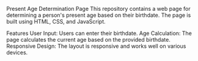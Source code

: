 Present Age Determination Page
This repository contains a web page for determining a person's present age based on their birthdate. The page is built using HTML, CSS, and JavaScript.

Features
User Input: Users can enter their birthdate.
Age Calculation: The page calculates the current age based on the provided birthdate.
Responsive Design: The layout is responsive and works well on various devices.
